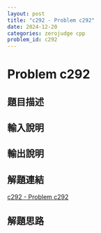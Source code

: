 ```yaml
---
layout: post
title: "c292 - Problem c292"
date: 2024-12-20
categories: zerojudge cpp
problem_id: c292
---
```


# Problem c292

## 題目描述



## 輸入說明



## 輸出說明



## 解題連結

[c292 - Problem c292](https://zerojudge.tw/ShowProblem?problemid=c292)

## 解題思路

